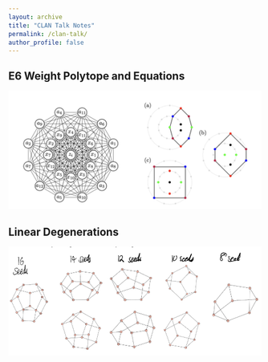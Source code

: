 ```yaml
---
layout: archive
title: "CLAN Talk Notes"
permalink: /clan-talk/
author_profile: false
---
```


## E6 Weight Polytope and Equations

![Weight Polytope](/images/weight-polytope.png)

## Linear Degenerations

![Linear Degenerations](/images/linear-degenerations.png)

